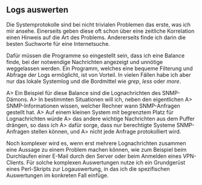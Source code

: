 
## Logs auswerten

Die Systemprotokolle sind bei nicht trivialen Problemen das erste, was ich
mir ansehe.
Einerseits geben diese oft schon über eine zeitliche Korrelation einen Hinweis
auf die Art des Problems.
Andererseits finde ich darin die besten Suchworte für eine Internetsuche.

Dafür müssen die Programme so eingestellt sein, dass ich eine Balance finde,
bei der notwendige Nachrichten angezeigt und unnötige weggelassen werden.
Ein Programm, welches eine bequeme Filterung und Abfrage der Logs ermöglicht,
ist von Vorteil.
In vielen Fällen habe ich aber nur das lokale Systemlog und die Bordmittel wie
*grep*, *less* oder *more*.

A> Ein Beispiel für diese Balance sind die Lognachrichten des SNMP-Dämons.
A> In bestimmten Situationen will ich, neben den eigentlichen
A> SNMP-Informationen wissen, welcher Rechner wann SNMP-Anfragen gestellt hat.
A> Auf einem kleinen System mit begrenztem Platz für Lognachrichten würde
A> das andere wichtige Nachrichten aus dem Puffer drängen, so dass ich
A> dafür sorge, dass nur berechtigte Systeme SNMP-Anfragen stellen können, und
A> nicht jede Anfrage protokolliert wird.

Noch komplexer wird es, wenn erst mehrere Lognachrichten zusammen eine Aussage
zu einem Problem machen können, wie zum Beispiel beim Durchlaufen einer E-Mail
durch den Server oder beim Anmelden eines VPN-Clients.
Für solche komplexen Auswertungen nutze ich ein Grundgerüst eines
Perl-Skripts zur Logauswertung, in das ich die spezifischen Auswertungen im
konkreten Fall einfüge.

